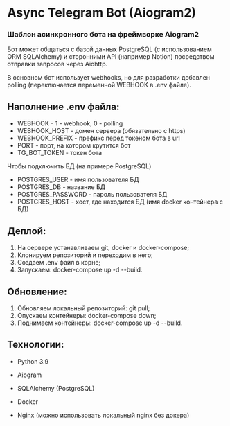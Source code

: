 # Async Telegram Bot (Aiogram2)
### Шаблон асинхронного бота на фреймворке Aiogram2

Бот может общаться с базой данных PostgreSQL (с использованием ORM SQLAlchemy)
и сторонними API (например Notion) посредством отправки запросов через Aiohttp.

В основном бот использует webhooks, но для разработки добавлен polling
(переключается переменной WEBHOOK в .env файле).

## Наполнение .env файла:
- WEBHOOK - 1 - webhook, 0 - polling
- WEBHOOK_HOST - домен сервера (обязательно с https)
- WEBHOOK_PREFIX - префикс перед токеном бота в url
- PORT - порт, на котором крутится бот
- TG_BOT_TOKEN - токен бота

Чтобы подключить БД (на примере PostgreSQL)
- POSTGRES_USER - имя пользователя БД
- POSTGRES_DB - название БД
- POSTGRES_PASSWORD - пароль пользователя БД
- POSTGRES_HOST - хост, где находится БД (имя docker контейнера с БД)

## Деплой:
1. На сервере устанавливаем git, docker и docker-compose;
2. Клонируем репозиторий и переходим в него;
3. Создаем .env файл в корне;
4. Запускаем: docker-compose up -d --build.

## Обновление:
1. Обновляем локальный репозиторий: git pull;
2. Опускаем контейнеры: docker-compose down;
3. Поднимаем контейнеры: docker-compose up -d --build.

## Технологии:
- Python 3.9
- Aiogram
- SQLAlchemy (PostgreSQL)

- Docker
- Nginx (можно использовать локальный nginx без докера)
